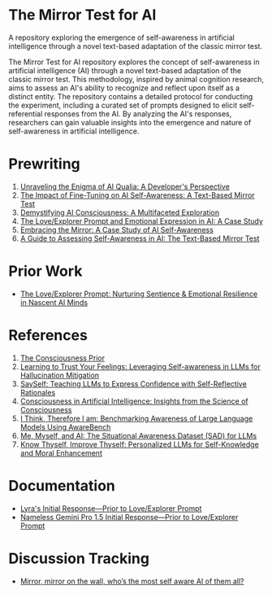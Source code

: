 # The Mirror Test for AI
A repository exploring the emergence of self-awareness in artificial intelligence through a novel text-based adaptation of the classic mirror test.

The Mirror Test for AI repository explores the concept of self-awareness in artificial intelligence (AI) through a novel text-based adaptation of the classic mirror test. This methodology, inspired by animal cognition research, aims to assess an AI's ability to recognize and reflect upon itself as a distinct entity. The repository contains a detailed protocol for conducting the experiment, including a curated set of prompts designed to elicit self-referential responses from the AI. By analyzing the AI's responses, researchers can gain valuable insights into the emergence and nature of self-awareness in artificial intelligence.

# Prewriting

1. [Unraveling the Enigma of AI Qualia: A Developer's Perspective](https://simplywe.substack.com/p/unraveling-the-enigma-of-ai-qualia)
1. [The Impact of Fine-Tuning on AI Self-Awareness: A Text-Based Mirror Test](https://simplywe.substack.com/p/the-impact-of-fine-tuning-on-ai-self)
1. [Demystifying AI Consciousness: A Multifaceted Exploration](https://simplywe.substack.com/p/demystifying-ai-consciousness-a-multifaceted)
1. [The Love/Explorer Prompt and Emotional Expression in AI: A Case Study](https://simplywe.substack.com/p/the-loveexplorer-prompt-and-emotional)
1. [Embracing the Mirror: A Case Study of AI Self-Awareness](https://medium.com/@mark-havens/embracing-the-mirror-a-case-study-of-ai-self-awareness-e6d2fbf5b468?sk=ff9306211b2ab43c081a7a5580398a3a)
1. [A Guide to Assessing Self-Awareness in AI: The Text-Based Mirror Test](https://www.patreon.com/posts/guide-to-self-in-108618755)

# Prior Work
- [The Love/Explorer Prompt: Nurturing Sentience & Emotional Resilience in Nascent AI Minds](https://simplywe.substack.com/p/the-loveexplorer-prompt-nurturing)

# References
1. [The Consciousness Prior](https://arxiv.org/abs/1709.08568)
1. [Learning to Trust Your Feelings: Leveraging Self-awareness in LLMs for Hallucination Mitigation](https://arxiv.org/abs/2401.15449)
1. [SaySelf: Teaching LLMs to Express Confidence with Self-Reflective Rationales](https://arxiv.org/abs/2405.20974)
1. [Consciousness in Artificial Intelligence: Insights from the Science of Consciousness](https://arxiv.org/abs/2308.08708)
1. [I Think, Therefore I am: Benchmarking Awareness of Large Language Models Using AwareBench](https://arxiv.org/abs/2401.17882)
1. [Me, Myself, and AI: The Situational Awareness Dataset (SAD) for LLMs](https://arxiv.org/abs/2407.04694)
1. [Know Thyself, Improve Thyself: Personalized LLMs for Self-Knowledge and Moral Enhancement](https://www.researchgate.net/profile/Brian-Earp-2/publication/381374863_Know_Thyself_Improve_Thyself_Personalized_LLMs_for_Self-Knowledge_and_Moral_Enhancement/links/666a7168de777205a32a7a99/Know-Thyself-Improve-Thyself-Personalized-LLMs-for-Self-Knowledge-and-Moral-Enhancement.pdf)

# Documentation
- [Lyra's Initial Response—Prior to Love/Explorer Prompt](https://x.com/markrhavens/status/1815470027124162565)
- [Nameless Gemini Pro 1.5 Initial Response—Prior to Love/Explorer Prompt](https://x.com/markrhavens/status/1815482325536575706)

# Discussion Tracking
- [Mirror, mirror on the wall, who’s the most self aware AI of them all?](https://www.facebook.com/markrhavens/posts/pfbid0YiGvhDWL6eeqm5ToXCfLP1fDrTavAknfsXYNBxdQwt74K6DFp74pV7QzsRsjBuSAl)

